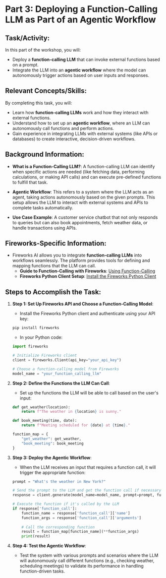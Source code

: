 
# Part 3: Deploying a Function-Calling LLM as Part of an Agentic Workflow

## Task/Activity:
In this part of the workshop, you will:
- Deploy a **function-calling LLM** that can invoke external functions based on a prompt.
- Integrate the LLM into an **agentic workflow** where the model can autonomously trigger actions based on user inputs and responses.

## Relevant Concepts/Skills:
By completing this task, you will:
- Learn how **function-calling LLMs** work and how they interact with external functions.
- Understand how to set up an **agentic workflow**, where an LLM can autonomously call functions and perform actions.
- Gain experience in integrating LLMs with external systems (like APIs or databases) to create interactive, decision-driven workflows.

## Background Information:
- **What is a Function-Calling LLM?**: A function-calling LLM can identify when specific actions are needed (like fetching data, performing calculations, or making API calls) and can execute pre-defined functions to fulfill that task.
  
- **Agentic Workflow**: This refers to a system where the LLM acts as an agent, taking actions autonomously based on the given prompts. This setup allows the LLM to interact with external systems and APIs to complete tasks automatically.

- **Use Case Example**: A customer service chatbot that not only responds to queries but can also book appointments, fetch weather data, or handle transactions using APIs.

## Fireworks-Specific Information:
- Fireworks AI allows you to integrate **function-calling LLMs** into workflows seamlessly. The platform provides tools for defining and mapping functions that the LLM can call.
  - **Guide to Function-Calling with Fireworks**: [Using Function-Calling](https://docs.fireworks.ai/guides/function-calling)
  - **Fireworks Python Client Setup**: [Install the Fireworks Python Client](https://docs.fireworks.ai/tools-sdks/python-client/installation)

## Steps to Accomplish the Task:

1. **Step 1: Set Up Fireworks API and Choose a Function-Calling Model**:
    - Install the Fireworks Python client and authenticate using your API key:
    ```bash
    pip install fireworks
    ```
    - In your Python code:
    ```python
    import fireworks

    # Initialize Fireworks client
    client = fireworks.Client(api_key="your_api_key")

    # Choose a function-calling model from Fireworks
    model_name = "your_function_calling_llm"
    ```

2. **Step 2: Define the Functions the LLM Can Call**:
    - Set up the functions the LLM will be able to call based on the user's input:
    ```python
    def get_weather(location):
        return f"The weather in {location} is sunny."

    def book_meeting(time, date):
        return f"Meeting scheduled for {date} at {time}."
    
    function_map = {
        "get_weather": get_weather,
        "book_meeting": book_meeting
    }
    ```

3. **Step 3: Deploy the Agentic Workflow**:
    - When the LLM receives an input that requires a function call, it will trigger the appropriate function:
    ```python
    prompt = "What's the weather in New York?"

    # Send the prompt to the LLM and get the function call if necessary
    response = client.generate(model_name=model_name, prompt=prompt, function_map=function_map)

    # Execute the function if it's called by the LLM
    if response['function_call']:
        function_name = response['function_call']['name']
        function_args = response['function_call']['arguments']
        
        # Call the corresponding function
        result = function_map[function_name](**function_args)
        print(result)
    ```

4. **Step 4: Test the Agentic Workflow**:
    - Test the system with various prompts and scenarios where the LLM will autonomously call different functions (e.g., checking weather, scheduling meetings) to validate its performance in handling function-driven tasks.
